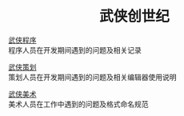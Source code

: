 # <center> 武侠创世纪 </center>


[武侠程序](./developer/develop-main.md)  
程序人员在开发期间遇到的问题及相关记录

[武侠策划](./designer/designer-main.md)  
策划人员在开发期间遇到的问题及相关编辑器使用说明

[武侠美术](./art/art-main.md)  
美术人员在工作中遇到的问题及格式命名规范

